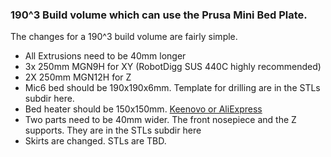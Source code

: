 ### 190^3 Build volume which can use the Prusa Mini Bed Plate.

The changes for a 190^3 build volume are fairly simple.   
- All Extrusions need to be 40mm longer
- 3x 250mm MGN9H for XY (RobotDigg SUS 440C highly recommended) 
- 2X 250mm MGN12H for Z
- Mic6 bed should be 190x190x6mm.  Template for drilling are in the STLs subdir here.
- Bed heater should be 150x150mm.   [Keenovo or AliExpress](https://www.aliexpress.com/item/4000271859036.html?spm=a2g0s.9042311.0.0.27424c4dSLLDSs)
- Two parts need to be 40mm wider.  The front nosepiece and the Z supports.  They are in the STLs subdir here
- Skirts are changed.  STLs are TBD.
